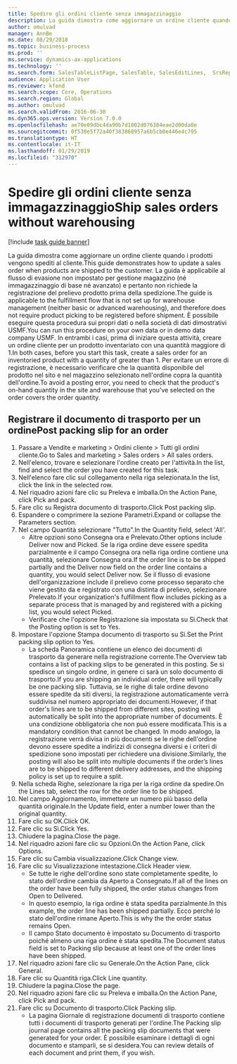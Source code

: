 ```yaml
---
title: Spedire gli ordini cliente senza immagazzinaggio
description: La guida dimostra come aggiornare un ordine cliente quando i prodotti vengono spediti al cliente.
author: omulvad
manager: AnnBe
ms.date: 08/29/2018
ms.topic: business-process
ms.prod: ''
ms.service: dynamics-ax-applications
ms.technology: ''
ms.search.form: SalesTableListPage, SalesTable, SalesEditLines,  SrsReportViewerForm, SalesTableLineQuantity, CustPackingSlipJournal
audience: Application User
ms.reviewer: kfend
ms.search.scope: Core, Operations
ms.search.region: Global
ms.author: omulvad
ms.search.validFrom: 2016-06-30
ms.dyn365.ops.version: Version 7.0.0
ms.openlocfilehash: ae70e09dbc4da90b7d1802d076384eae2d00da0e
ms.sourcegitcommit: 0f530e5f72a40f383868957a6b5cb0e446e4c795
ms.translationtype: HT
ms.contentlocale: it-IT
ms.lasthandoff: 01/29/2019
ms.locfileid: "312970"
---
```

# <a name="ship-sales-orders-without-warehousing"></a><span data-ttu-id="30e43-103">Spedire gli ordini cliente senza immagazzinaggio</span><span class="sxs-lookup"><span data-stu-id="30e43-103">Ship sales orders without warehousing</span></span>

[!include [task guide banner](../../includes/task-guide-banner.md)]

<span data-ttu-id="30e43-104">La guida dimostra come aggiornare un ordine cliente quando i prodotti vengono spediti al cliente.</span><span class="sxs-lookup"><span data-stu-id="30e43-104">This guide demonstrates how to update a sales order when products are shipped to the customer.</span></span> <span data-ttu-id="30e43-105">La guida è applicabile al flusso di evasione non impostato per gestione magazzino (né immagazzinaggio di base né avanzato) e pertanto non richiede la registrazione del prelievo prodotto prima della spedizione.</span><span class="sxs-lookup"><span data-stu-id="30e43-105">The guide is applicable to the fulfillment flow that is not set up for warehouse management (neither basic or advanced warehousing), and therefore does not require product picking to be registered before shipment.</span></span> <span data-ttu-id="30e43-106">È possibile eseguire questa procedura sui propri dati o nella società di dati dimostrativi USMF.</span><span class="sxs-lookup"><span data-stu-id="30e43-106">You can run this procedure on your own data or in demo data company USMF.</span></span> <span data-ttu-id="30e43-107">In entrambi i casi, prima di iniziare questa attività, creare un ordine cliente per un prodotto inventariato con una quantità maggiore di 1.</span><span class="sxs-lookup"><span data-stu-id="30e43-107">In both cases, before you start this task, create a sales order for an inventoried product with a quantity of greater than 1.</span></span> <span data-ttu-id="30e43-108">Per evitare un errore di registrazione, è necessario verificare che la quantità disponibile del prodotto nel sito e nel magazzino selezionato nell'ordine copra la quantità dell'ordine.</span><span class="sxs-lookup"><span data-stu-id="30e43-108">To avoid a posting error, you need to check that the product's on-hand quantity in the site and warehouse that you’ve selected on the order covers the order quantity.</span></span>


## <a name="post-packing-slip-for-an-order"></a><span data-ttu-id="30e43-109">Registrare il documento di trasporto per un ordine</span><span class="sxs-lookup"><span data-stu-id="30e43-109">Post packing slip for an order</span></span>
1. <span data-ttu-id="30e43-110">Passare a Vendite e marketing > Ordini cliente > Tutti gli ordini cliente.</span><span class="sxs-lookup"><span data-stu-id="30e43-110">Go to Sales and marketing > Sales orders > All sales orders.</span></span>
2. <span data-ttu-id="30e43-111">Nell'elenco, trovare e selezionare l'ordine creato per l'attività.</span><span class="sxs-lookup"><span data-stu-id="30e43-111">In the list, find and select the order you have created for this task.</span></span>
3. <span data-ttu-id="30e43-112">Nell'elenco fare clic sul collegamento nella riga selezionata.</span><span class="sxs-lookup"><span data-stu-id="30e43-112">In the list, click the link in the selected row.</span></span>
4. <span data-ttu-id="30e43-113">Nel riquadro azioni fare clic su Preleva e imballa.</span><span class="sxs-lookup"><span data-stu-id="30e43-113">On the Action Pane, click Pick and pack.</span></span>
5. <span data-ttu-id="30e43-114">Fare clic su Registra documento di trasporto.</span><span class="sxs-lookup"><span data-stu-id="30e43-114">Click Post packing slip.</span></span>
6. <span data-ttu-id="30e43-115">Espandere o comprimere la sezione Parametri.</span><span class="sxs-lookup"><span data-stu-id="30e43-115">Expand or collapse the Parameters section.</span></span>
7. <span data-ttu-id="30e43-116">Nel campo Quantità selezionare "Tutto".</span><span class="sxs-lookup"><span data-stu-id="30e43-116">In the Quantity field, select 'All'.</span></span>
    * <span data-ttu-id="30e43-117">Altre opzioni sono Consegna ora e Prelevato.</span><span class="sxs-lookup"><span data-stu-id="30e43-117">Other options include Deliver now and Picked.</span></span> <span data-ttu-id="30e43-118">Se la riga ordine deve essere spedita parzialmente e il campo Consegna ora nella riga ordine contiene una quantità, selezionare Consegna ora.</span><span class="sxs-lookup"><span data-stu-id="30e43-118">If the order line is to be shipped partially and the Deliver now field on the order line contains a quantity, you would select Deliver now.</span></span> <span data-ttu-id="30e43-119">Se il flusso di evasione dell'organizzazione include il prelievo come processo separato che viene gestito da e registrato con una distinta di prelievo, selezionare Prelevato.</span><span class="sxs-lookup"><span data-stu-id="30e43-119">If your organization's fulfillment flow includes picking as a separate process that is managed by and registered with a picking list, you would select Picked.</span></span>  
    * <span data-ttu-id="30e43-120">Verificare che l'opzione Registrazione sia impostata su Sì.</span><span class="sxs-lookup"><span data-stu-id="30e43-120">Check that the Posting option is set to Yes.</span></span>  
8. <span data-ttu-id="30e43-121">Impostare l'opzione Stampa documento di trasporto su Sì.</span><span class="sxs-lookup"><span data-stu-id="30e43-121">Set the Print packing slip option to Yes.</span></span>
    * <span data-ttu-id="30e43-122">La scheda Panoramica contiene un elenco dei documenti di trasporto da generare nella registrazione corrente.</span><span class="sxs-lookup"><span data-stu-id="30e43-122">The Overview tab contains a list of packing slips to be generated in this posting.</span></span> <span data-ttu-id="30e43-123">Se si spedisce un singolo ordine, in genere ci sarà un solo documento di trasporto.</span><span class="sxs-lookup"><span data-stu-id="30e43-123">If you are shipping an individual order, there will typically be one packing slip.</span></span> <span data-ttu-id="30e43-124">Tuttavia, se le righe di tale ordine devono essere spedite da siti diversi, la registrazione automaticamente verrà suddivisa nel numero appropriato dei documenti.</span><span class="sxs-lookup"><span data-stu-id="30e43-124">However, if that order's lines are to be shipped from different sites, posting will automatically be split into the appropriate number of documents.</span></span> <span data-ttu-id="30e43-125">È una condizione obbligatoria che non può essere modificata.</span><span class="sxs-lookup"><span data-stu-id="30e43-125">This is a mandatory condition that cannot be changed.</span></span> <span data-ttu-id="30e43-126">In modo analogo, la registrazione verrà divisa in più documenti se le righe dell'ordine devono essere spedite a indirizzi di consegna diversi e i criteri di spedizione sono impostati per richiedere una divisione.</span><span class="sxs-lookup"><span data-stu-id="30e43-126">Similarly, the posting will also be split into multiple documents if the order’s lines are to be shipped to different delivery addresses, and the shipping policy is set up to require a split.</span></span>  
9. <span data-ttu-id="30e43-127">Nella scheda Righe, selezionare la riga per la riga ordine da spedire.</span><span class="sxs-lookup"><span data-stu-id="30e43-127">On the Lines tab, select the row for the order line to be shipped.</span></span>
10. <span data-ttu-id="30e43-128">Nel campo Aggiornamento, immettere un numero più basso della quantità originale.</span><span class="sxs-lookup"><span data-stu-id="30e43-128">In the Update field, enter a number lower than the original quantity.</span></span>
11. <span data-ttu-id="30e43-129">Fare clic su OK.</span><span class="sxs-lookup"><span data-stu-id="30e43-129">Click OK.</span></span>
12. <span data-ttu-id="30e43-130">Fare clic su Sì.</span><span class="sxs-lookup"><span data-stu-id="30e43-130">Click Yes.</span></span>
13. <span data-ttu-id="30e43-131">Chiudere la pagina.</span><span class="sxs-lookup"><span data-stu-id="30e43-131">Close the page.</span></span>
14. <span data-ttu-id="30e43-132">Nel riquadro azioni fare clic su Opzioni.</span><span class="sxs-lookup"><span data-stu-id="30e43-132">On the Action Pane, click Options.</span></span>
15. <span data-ttu-id="30e43-133">Fare clic su Cambia visualizzazione.</span><span class="sxs-lookup"><span data-stu-id="30e43-133">Click Change view.</span></span>
16. <span data-ttu-id="30e43-134">Fare clic su Visualizzazione intestazione.</span><span class="sxs-lookup"><span data-stu-id="30e43-134">Click Header view.</span></span>
    * <span data-ttu-id="30e43-135">Se tutte le righe dell'ordine sono state completamente spedite, lo stato dell'ordine cambia da Aperto a Consegnato.</span><span class="sxs-lookup"><span data-stu-id="30e43-135">If all of the lines on the order have been fully shipped, the order status changes from Open to Delivered.</span></span>  
    * <span data-ttu-id="30e43-136">In questo esempio, la riga ordine è stata spedita parzialmente.</span><span class="sxs-lookup"><span data-stu-id="30e43-136">In this example, the order line has been shipped partially.</span></span> <span data-ttu-id="30e43-137">Ecco perché lo stato dell'ordine rimane Aperto.</span><span class="sxs-lookup"><span data-stu-id="30e43-137">This is why the the order status remains Open.</span></span>     
    * <span data-ttu-id="30e43-138">Il campo Stato documento è impostato su Documento di trasporto poiché almeno una riga ordine è stata spedita.</span><span class="sxs-lookup"><span data-stu-id="30e43-138">The Document status field is set to Packing slip because at least one of the order lines have been shipped.</span></span>  
17. <span data-ttu-id="30e43-139">Nel riquadro azioni fare clic su Generale.</span><span class="sxs-lookup"><span data-stu-id="30e43-139">On the Action Pane, click General.</span></span>
18. <span data-ttu-id="30e43-140">Fare clic su Quantità riga.</span><span class="sxs-lookup"><span data-stu-id="30e43-140">Click Line quantity.</span></span>
19. <span data-ttu-id="30e43-141">Chiudere la pagina.</span><span class="sxs-lookup"><span data-stu-id="30e43-141">Close the page.</span></span>
20. <span data-ttu-id="30e43-142">Nel riquadro azioni fare clic su Preleva e imballa.</span><span class="sxs-lookup"><span data-stu-id="30e43-142">On the Action Pane, click Pick and pack.</span></span>
21. <span data-ttu-id="30e43-143">Fare clic su Documento di trasporto.</span><span class="sxs-lookup"><span data-stu-id="30e43-143">Click Packing slip.</span></span>
    * <span data-ttu-id="30e43-144">La pagina Giornale di registrazione documenti di trasporto contiene tutti i documenti di trasporto generati per l'ordine.</span><span class="sxs-lookup"><span data-stu-id="30e43-144">The Packing slip journal page contains all the packing slip documents that were generated for your order.</span></span> <span data-ttu-id="30e43-145">È possibile esaminare i dettagli di ogni documento e stamparli, se si desidera.</span><span class="sxs-lookup"><span data-stu-id="30e43-145">You can review details of each document and print them, if you wish.</span></span>  

